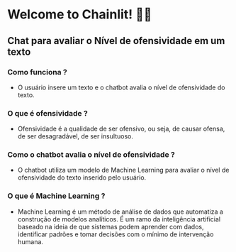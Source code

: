 # Welcome to Chainlit! 🚀🤖

## Chat para avaliar o Nível de ofensividade em um texto

### Como funciona ?
- O usuário insere um texto e o chatbot avalia o nível de ofensividade do texto.

### O que é ofensividade ?
- Ofensividade é a qualidade de ser ofensivo, ou seja, de causar ofensa, de ser desagradável, de ser insultuoso.


### Como o chatbot avalia o nível de ofensividade ?
- O chatbot utiliza um modelo de Machine Learning para avaliar o nível de ofensividade do texto inserido pelo usuário.

### O que é Machine Learning ?

- Machine Learning é um método de análise de dados que automatiza a construção de modelos analíticos. É um ramo da inteligência artificial baseado na ideia de que sistemas podem aprender com dados, identificar padrões e tomar decisões com o mínimo de intervenção humana.
